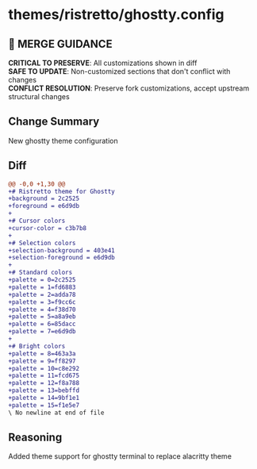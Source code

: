 # themes/ristretto/ghostty.config

## 🚨 MERGE GUIDANCE
**CRITICAL TO PRESERVE**: All customizations shown in diff  
**SAFE TO UPDATE**: Non-customized sections that don't conflict with changes  
**CONFLICT RESOLUTION**: Preserve fork customizations, accept upstream structural changes

## Change Summary
New ghostty theme configuration

## Diff
```diff
@@ -0,0 +1,30 @@
+# Ristretto theme for Ghostty
+background = 2c2525
+foreground = e6d9db
+
+# Cursor colors
+cursor-color = c3b7b8
+
+# Selection colors
+selection-background = 403e41
+selection-foreground = e6d9db
+
+# Standard colors
+palette = 0=2c2525
+palette = 1=fd6883
+palette = 2=adda78
+palette = 3=f9cc6c
+palette = 4=f38d70
+palette = 5=a8a9eb
+palette = 6=85dacc
+palette = 7=e6d9db
+
+# Bright colors
+palette = 8=463a3a
+palette = 9=ff8297
+palette = 10=c8e292
+palette = 11=fcd675
+palette = 12=f8a788
+palette = 13=bebffd
+palette = 14=9bf1e1
+palette = 15=f1e5e7
\ No newline at end of file
```

## Reasoning
Added theme support for ghostty terminal to replace alacritty theme
